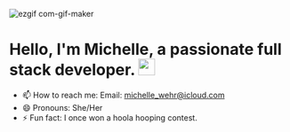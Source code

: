 ![ezgif com-gif-maker](https://user-images.githubusercontent.com/85959444/137572061-7dd1beba-44b9-4bc5-8a0d-c08d466d5f06.gif)


# Hello, I'm Michelle, a passionate full stack developer. <img src="https://raw.githubusercontent.com/MartinHeinz/MartinHeinz/master/wave.gif" width="30px">


- 📫 How to reach me: Email: <michelle_wehr@icloud.com>
- 😄 Pronouns: She/Her
- ⚡ Fun fact: I once won a hoola hooping contest. 
